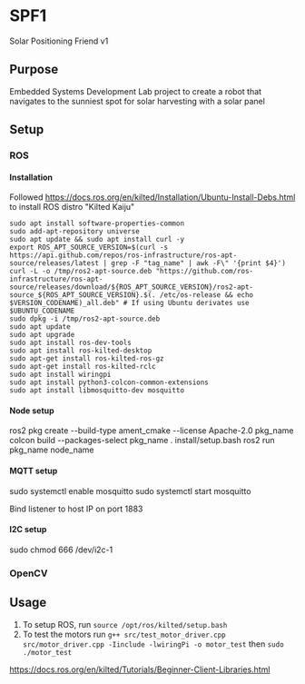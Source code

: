# SPF1
Solar Positioning Friend v1

## Purpose
Embedded Systems Development Lab project to create a robot that navigates to the sunniest spot for solar harvesting with a solar panel

## Setup



### ROS

#### Installation
Followed https://docs.ros.org/en/kilted/Installation/Ubuntu-Install-Debs.html to install ROS distro "Kilted Kaiju"
```
sudo apt install software-properties-common
sudo add-apt-repository universe
sudo apt update && sudo apt install curl -y
export ROS_APT_SOURCE_VERSION=$(curl -s https://api.github.com/repos/ros-infrastructure/ros-apt-source/releases/latest | grep -F "tag_name" | awk -F\" '{print $4}')
curl -L -o /tmp/ros2-apt-source.deb "https://github.com/ros-infrastructure/ros-apt-source/releases/download/${ROS_APT_SOURCE_VERSION}/ros2-apt-source_${ROS_APT_SOURCE_VERSION}.$(. /etc/os-release && echo $VERSION_CODENAME)_all.deb" # If using Ubuntu derivates use $UBUNTU_CODENAME
sudo dpkg -i /tmp/ros2-apt-source.deb
sudo apt update 
sudo apt upgrade
sudo apt install ros-dev-tools
sudo apt install ros-kilted-desktop
sudo apt-get install ros-kilted-ros-gz
sudo apt-get install ros-kilted-rclc
sudo apt install wiringpi
sudo apt install python3-colcon-common-extensions
sudo apt install libmosquitto-dev mosquitto
```

#### Node setup
ros2 pkg create  --build-type ament_cmake --license Apache-2.0 pkg_name
colcon build --packages-select pkg_name
. install/setup.bash
ros2 run pkg_name node_name

#### MQTT setup
sudo systemctl enable mosquitto
sudo systemctl start mosquitto

Bind listener to host IP on port 1883

#### I2C setup

sudo chmod 666 /dev/i2c-1

### OpenCV


## Usage

1. To setup ROS, run `source /opt/ros/kilted/setup.bash`
2. To test the motors run `g++ src/test_motor_driver.cpp src/motor_driver.cpp -Iinclude -lwiringPi -o motor_test` then `sudo ./motor_test`


https://docs.ros.org/en/kilted/Tutorials/Beginner-Client-Libraries.html